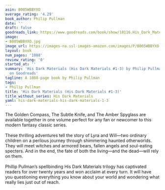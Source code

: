 ```yaml
---
asin: B005WBBYXO
average_rating: '4.29'
book_author: Philip Pullman
date: ''
draft: false
goodreads_link: https://www.goodreads.com/book/show/18116.His_Dark_Materials
image:
- B005WBBYXO.jpg
image_url: https://images-na.ssl-images-amazon.com/images/P/B005WBBYXO.01._SCLZZZZZZZ.jpg
layout: book
num_pages: '1088'
review_rating: '0'
started_at: ''
summary: 'His Dark Materials (His Dark Materials #1-3) by Philip Pullman - rated 4.29/5
  on Goodreads'
tagline: A 1088-page book by Philip Pullman
tags:
- Philip Pullman
title: 'His Dark Materials (His Dark Materials #1-3)'
title_without_series: His Dark Materials
yaml: his-dark-materials-his-dark-materials-1-3
---
```


The Golden Compass, The Subtle Knife, and The Amber Spyglass are available together in one volume perfect for any fan or newcomer to this modern fantasy classic series.<br /><br />These thrilling adventures tell the story of Lyra and Will—two ordinary children on a perilous journey through shimmering haunted otherworlds. They will meet witches and armored bears, fallen angels and soul-eating specters. And in the end, the fate of both the living—and the dead—will rely on them.<br /><br />Phillip Pullman’s spellbinding His Dark Materials trilogy has captivated readers for over twenty years and won acclaim at every turn. It will have you questioning everything you know about your world and wondering what really lies just out of reach.